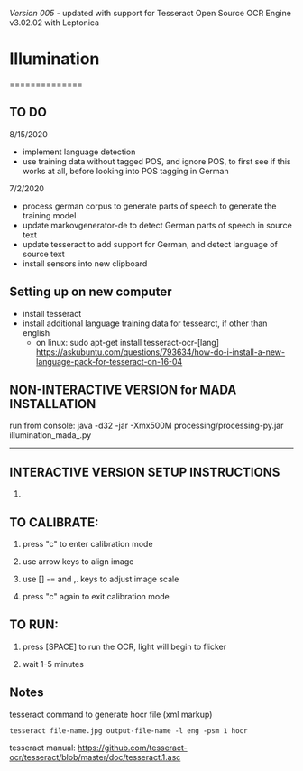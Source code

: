 *Version 005 -* updated with support for Tesseract Open Source OCR Engine v3.02.02 with Leptonica


# Illumination
==============

## TO DO
8/15/2020
- implement language detection
- use training data without tagged POS, and ignore POS, to first see if this works at all, before looking into POS tagging in German

7/2/2020
- process german corpus to generate parts of speech to generate the training model
- update markovgenerator-de to detect German parts of speech in source text
- update tesseract to add support for German, and detect language of source text
- install sensors into new clipboard

## Setting up on new computer
- install tesseract
- install additional language training data for tessearct, if other than english
  -  on linux: sudo apt-get install tesseract-ocr-[lang] https://askubuntu.com/questions/793634/how-do-i-install-a-new-language-pack-for-tesseract-on-16-04


## NON-INTERACTIVE VERSION for MADA INSTALLATION

run from console:
java -d32 -jar -Xmx500M processing/processing-py.jar illumination_mada_.py

-------------------
## INTERACTIVE VERSION SETUP INSTRUCTIONS

1. 


## TO CALIBRATE:

1. press "c" to enter calibration mode

2. use arrow keys to align image

3. use [] -= and ,. keys to adjust image scale

4. press "c" again to exit calibration mode

## TO RUN:

1. press [SPACE] to run the OCR, light will begin to flicker

2. wait 1-5 minutes

## Notes
tesseract command to generate hocr file (xml markup)

```tesseract file-name.jpg output-file-name -l eng -psm 1 hocr```

tesseract manual: https://github.com/tesseract-ocr/tesseract/blob/master/doc/tesseract.1.asc

